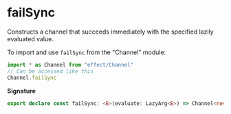 # failSync

Constructs a channel that succeeds immediately with the specified lazily
evaluated value.

To import and use `failSync` from the "Channel" module:

```ts
import * as Channel from "effect/Channel"
// Can be accessed like this
Channel.failSync
```

**Signature**

```ts
export declare const failSync: <E>(evaluate: LazyArg<E>) => Channel<never, unknown, unknown, unknown, E, never, never>
```
